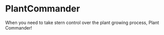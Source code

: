 # PlantCommander
When you need to take stern control over the plant growing process, Plant Commander! 
